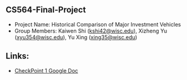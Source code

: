 ## CS564-Final-Project
- Project Name: Historical Comparison of Major Investment Vehicles
- Group Members: Kaiwen Shi (kshi42@wisc.edu), Xizheng Yu (xyu354@wisc.edu), Yu Xing (xing35@wisc.edu)

## Links:
- [CheckPoint 1 Google Doc](https://docs.google.com/document/d/19wpiX-QRu7TO3zOWY4xtz111-e6vxOtdY4rdUp3xhbU/edit)
